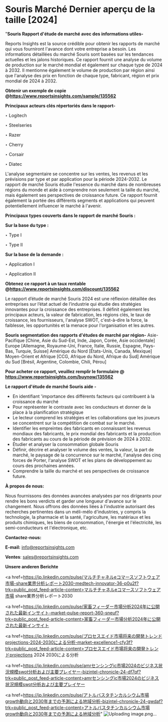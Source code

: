 # Souris Marché Dernier aperçu de la taille [2024]

"<strong>Souris Rapport d'étude de marché avec des informations utiles-</strong>

Reports Insights est la source crédible pour obtenir les rapports de marché qui vous fourniront l'avance dont votre entreprise a besoin. Les informations détaillées du marché Souris sont basées sur les tendances actuelles et les jalons historiques. Ce rapport fournit une analyse du volume de production sur le marché mondial et également sur chaque type de 2024 à 2032. Il mentionne également le volume de production par région ainsi que l'analyse des prix en fonction de chaque type, fabricant, région et prix mondial de 2024 à 2032.

<strong><b>Obtenir un exemple de copie @</b></strong><a href=https://www.reportsinsights.com/sample/135562><strong><b>https://www.reportsinsights.com/sample/135562</b></strong></a>

<b>Principaux acteurs clés répertoriés dans le rapport-</b>

<b> </b>‣ Logitech

‣ Steelseries

‣ Razer

‣ Cherry

‣ Corsair

‣ Diatec

L'analyse segmentaire se concentre sur les ventes, les revenus et les prévisions par type et par application pour la période 2024-2032. Le rapport de marché Souris étudie l'essence du marché dans de nombreuses régions du monde et aide à comprendre non seulement la taille du marché, mais également ses perspectives de croissance future. Ce rapport fournit également la portée des différents segments et applications qui peuvent potentiellement influencer le marché à l'avenir.

<strong>Principaux types couverts dans le rapport de marché Souris :</strong>

<strong>Sur la base du type :</strong>

‣ Type I

‣ Type II

<strong>Sur la base de la demande :</strong>

‣ Application I

‣ Application II

<strong><b>Obtenez ce rapport à un taux rentable @</b></strong><a href=https://www.reportsinsights.com/discount/135562><strong><b>https://www.reportsinsights.com/discount/135562</b></strong></a>

Le rapport d’étude de marché Souris 2024 est une réflexion détaillée des entreprises sur l’état actuel de l’industrie qui étudie des stratégies innovantes pour la croissance des entreprises. Il définit également les principaux acteurs, la valeur de fabrication, les régions clés, le taux de croissance, les fournisseurs, l'analyse SWOT, c'est-à-dire la force, la faiblesse, les opportunités et la menace pour l'organisation et les autres.

<strong>Souris segmentation des rapports d'études de marché par région-</strong>
Asie-Pacifique [Chine, Asie du Sud-Est, Inde, Japon, Corée, Asie occidentale]
Europe [Allemagne, Royaume-Uni, France, Italie, Russie, Espagne, Pays-Bas, Turquie, Suisse]
Amérique du Nord [États-Unis, Canada, Mexique]
Moyen-Orient et Afrique [CCG, Afrique du Nord, Afrique du Sud]
Amérique du Sud [Brésil, Argentine, Colombie, Chili, Pérou]

<strong>Pour acheter ce rapport, veuillez remplir le formulaire @   <a href=https://www.reportsinsights.com/buynow/135562>https://www.reportsinsights.com/buynow/135562</a></strong>

<strong>Le rapport d'étude de marché Souris aide -</strong>
<ul>
  <li>En identifiant 'importance des différents facteurs qui contribuent à la croissance du marché</li>
  <li>Pour représenter le contraste avec les conducteurs et donner de la place à la planification stratégique</li>
  <li>Le lecteur comprend les stratégies et les collaborations que les joueurs se concentrent sur la compétition de combat sur le marché.</li>
  <li>Identifier les empreintes des fabricants en connaissant les revenus mondiaux des fabricants, le prix mondial des fabricants et la production des fabricants au cours de la période de prévision de 2024 à 2032.</li>
  <li>Étudier et analyser la consommation globale Souris</li>
  <li>Définir, décrire et analyser le volume des ventes, la valeur, la part de marché, le paysage de la concurrence sur le marché, l'analyse des cinq forces de Porter, l'analyse SWOT et les plans de développement au cours des prochaines années.</li>
  <li>Comprendre la taille du marché et ses perspectives de croissance future.</li>
</ul>
<strong>À propos de nous:</strong>

Nous fournissons des données avancées analysées par nos dirigeants pour rendre les bons verdicts et garder une longueur d'avance sur le changement. Nous offrons des données liées à l'industrie autorisant des recherches pertinentes dans un méli-mélo d'industries, y compris la technologie, la pharmacie et la santé, l'agriculture, les matériaux et les produits chimiques, les biens de consommation, l'énergie et l'électricité, les semi-conducteurs et l'électronique, etc.

<strong>Contactez-nous:</strong>

<strong>E-mail:</strong> <a href=mailto:info@reportsinsights.com>info@reportsinsights.com</a>

<strong>Ventes</strong>: <a href=mailto:sales@reportsinsights.com>sales@reportsinsights.com</a>

<strong>Unsere anderen Berichte</strong>

<a href=https://jp.linkedin.com/pulse/マルチチャネルeコマースソフトウェア市場-share業界分析レポート2030-medtech-innovator-36-p0u2f?trk=public_post_feed-article-content>マルチチャネルeコマースソフトウェア市場 share業界分析レポート2030</a>

<a href=https://jp.linkedin.com/pulse/家畜フィーダー市場分析2024年に公開された最新インサイト-market-pulse-report-360-sneuf?trk=public_post_feed-article-content>家畜フィーダー市場分析2024年に公開された最新インサイト</a>

<a href=https://jp.linkedin.com/pulse/プロセスエイド市場将来の開発トレンドprojections-2024-2030による分析-market-excellence1-cfy3f?trk=public_post_feed-article-content>プロセスエイド市場将来の開発トレンドprojections 2024 2030による分析</a>

<a href=https://jp.linkedin.com/pulse/amrセンシングic市場2024のビジネス状況規模swot分析および主要プレイヤー-bizintel-chronicle-24-df7qf?trk=public_post_feed-article-content>amrセンシングic市場2024のビジネス状況規模swot分析および主要プレイヤー</a>

<a href=https://jp.linkedin.com/pulse/アトルバスタチンカルシウム市場growth動向と2030年までの予測による地域分析-bizintel-chronicle-24-gwdaf?trk=public_post_feed-article-content>アトルバスタチンカルシウム市場growth動向と2030年までの予測による地域分析</a>"
![Uploading image.png…]()
